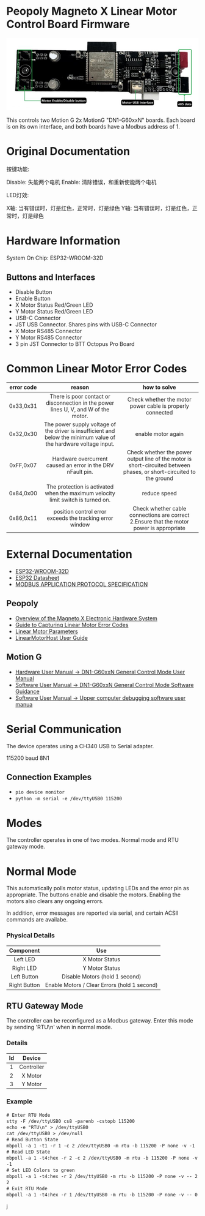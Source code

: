 # Peopoly Magneto X Linear Motor Control Board Firmware

![Annotated board photo](./docs/board_photo_annotated.jpg)

This controls two Motion G 2x MotionG "DN1-G60xxN" boards.
Each board is on its own interface, and both boards have a Modbus address of 1.

# Original Documentation
按键功能:

Disable: 失能两个电机
Enable: 清除错误，和重新使能两个电机

LED灯效:

X轴: 当有错误时，灯是红色，正常时，灯是绿色
Y轴: 当有错误时，灯是红色，正常时，灯是绿色

# Hardware Information
System On Chip: ESP32-WROOM-32D

## Buttons and Interfaces
* Disable Button
* Enable Button
* X Motor Status Red/Green LED
* Y Motor Status Red/Green LED
* USB-C Connector
* JST USB Connector. Shares pins with USB-C Connector
* X Motor RS485 Connector
* Y Motor RS485 Connector
* 3 pin JST Connector to BTT Octopus Pro Board

# Common Linear Motor Error Codes
| error code |                                                       reason                                                      |                                                     how to solve                                                     |
|:----------:|:-----------------------------------------------------------------------------------------------------------------:|:--------------------------------------------------------------------------------------------------------------------:|
| 0x33,0x31  | There is poor contact or disconnection in the power lines U, V, and W of the motor.                               | Check whether the motor power cable is properly connected                                                            |
| 0x32,0x30  | The power supply voltage of the driver is insufficient and below the minimum value of the hardware voltage input. | enable motor again                                                                                                   |
| 0xFF,0x07  | Hardware overcurrent caused an error in the DRV nFault pin.                                                       | Check whether the power output line of the motor is short-circuited between phases, or short-circuited to the ground |
| 0x84,0x00  | The protection is activated when the maximum velocity limit switch is turned on.                                  | reduce speed                                                                                                         |
| 0x86,0x11  | position control error exceeds the tracking error window                                                          | Check whether cable connections are correct 2.Ensure that the motor power is appropriate                             |

# External Documentation
* [ESP32-WROOM-32D](https://www.espressif.com/sites/default/files/documentation/esp32-wroom-32d_esp32-wroom-32u_datasheet_en.pdf)
* [ESP32 Datasheet](https://www.espressif.com/sites/default/files/documentation/esp32_datasheet_en.pdf)
* [MODBUS APPLICATION PROTOCOL SPECIFICATION](https://modbus.org/docs/Modbus_Application_Protocol_V1_1b3.pdf)

## Peopoly
* [Overview of the Magneto X Electronic Hardware System](https://wiki.peopoly.net/en/magneto/magneto-x/magneto-x-electronic-system)
* [Guide to Capturing Linear Motor Error Codes](https://wiki.peopoly.net/en/magneto/magneto-x/get-error-code-in-touchscreen)
* [Linear Motor Parameters](https://wiki.peopoly.net/en/magneto/magneto-x/parameters-introduce)
* [LinearMotorHost User Guide](https://wiki.peopoly.net/en/magneto/magneto-x/linearmotorhost-user-guide)

## Motion G
* [Hardware User Manual -> DN1-G60xxN  General Control Mode User Manual](https://motiong.feishu.cn/wiki/BSI8w4HKSi02MmkHoTScPmh1nub)
* [Software User Manual -> DN1-G60xxN  General Control Mode Software Guidance](https://motiong.feishu.cn/wiki/R4E0wo3eFigeNsk3YeYcp9C7nkh)
* [Software User Manual -> Upper computer debugging software user manua](https://motiong.feishu.cn/wiki/UKA9wAqvIiimYokaIEFctnPgntf)

# Serial Communication
The device operates using a CH340 USB to Serial adapter.

115200 baud 8N1

## Connection Examples
* `pio device monitor`
* `python -m serial -e /dev/ttyUSB0 115200`

# Modes
The controller operates in one of two modes. Normal mode and RTU gateway mode.

# Normal Mode
This automatically polls motor status, updating LEDs and the error pin as appropriate.
The buttons enable and disable the motors.  Enabling the motors also clears any ongoing errors.

In addition, error messages are reported via serial, and certain ACSII commands are availabe.

### Physical Details
|   Component  |                      Use                     |
|:------------:|:--------------------------------------------:|
| Left LED     | X Motor Status                               |
| Right LED    | Y Motor Status                               |
| Left Button  | Disable Motors (hold 1 second)               |
| Right Button | Enable Motors / Clear Errors (hold 1 second) |

## RTU Gateway Mode
The controller can be reconfigured as a Modbus gateway.
Enter this mode by sending 'RTU\n' when in normal mode.

### Details
| Id |   Device   |
|:--:|:----------:|
| 1  | Controller |
| 2  | X Motor    |
| 3  | Y Motor    |

### Example
```shell
# Enter RTU Mode
stty -F /dev/ttyUSB0 cs8 -parenb -cstopb 115200
echo -e "RTU\n" > /dev/ttyUSB0
cat /dev/ttyUSB0 > /dev/null
# Read Button State
mbpoll -a 1 -t1 -r 1 -c 2 /dev/ttyUSB0 -m rtu -b 115200 -P none -v -1
# Read LED State
mbpoll -a 1 -t4:hex -r 2 -c 2 /dev/ttyUSB0 -m rtu -b 115200 -P none -v -1
# Set LED Colors to green
mbpoll -a 1 -t4:hex -r 2 /dev/ttyUSB0 -m rtu -b 115200 -P none -v -- 2 2
# Exit RTU Mode
mbpoll -a 1 -t4:hex -r 1 /dev/ttyUSB0 -m rtu -b 115200 -P none -v -- 0
```
j